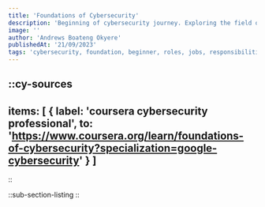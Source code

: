 ```yaml
---
title: 'Foundations of Cybersecurity'
description: 'Beginning of cybersecurity journey. Exploring the field of cybersecurity, learning about jobs, roles and responsibilities as a cybersecurity professional'
image: ''
author: 'Andrews Boateng Okyere'
publishedAt: '21/09/2023'
tags: 'cybersecurity, foundation, beginner, roles, jobs, responsibilities'
---
```



::cy-sources
---

items: [
    {
label: 'coursera cybersecurity professional',
    to: 'https://www.coursera.org/learn/foundations-of-cybersecurity?specialization=google-cybersecurity'
}
]
---

::

::sub-section-listing
::
